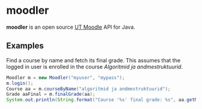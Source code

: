 # moodler

**moodler** is an open source [UT Moodle](https://moodle.ut.ee/my/) API for Java.

## Examples
Find a course by name and fetch its final grade. This assumes that the logged in user is enrolled in the course *Algoritmid ja andmestruktuurid*.
```Java
Moodler m = new Moodler("myuser", "mypass");
m.login();
Course aa = m.courseByName("algoritmid ja andmestruktuurid");
Grade aaFinal = m.finalGrade(aa);
System.out.println(String.format("Course '%s' final grade: %s", aa.getName(), aaFinal.getGrade()));
```



